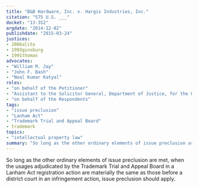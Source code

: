```yaml
---
title: "B&B Hardware, Inc. v. Hargis Industries, Inc."
citation: "575 U.S. ___"
docket: "13-352"
argdate: "2014-12-02"
publishdate: "2015-03-24"
justices:
- 2006alito
- 1993ginsburg
- 1991thomas
advocates:
- "William M. Jay"
- "John F. Bash"
- "Neal Kumar Katyal"
roles:
- "on behalf of the Petitioner"
- "Assistant to the Solicitor General, Department of Justice, for the United States, as amicus curiae, supporting the Petitioner"
- "on behalf of the Respondents"
tags:
- "issue preclusion"
- "Lanham Act"
- "Trademark Trial and Appeal Board"
- trademark
topics:
- "intellectual property law"
summary: "So long as the other ordinary elements of issue preclusion are met, when the usages adjudicated by the Trademark Trial and Appeal Board in a Lanham Act registration action are materially the same as those before a district court in an infringement action, issue preclusion should apply."
---
```

So long as the other ordinary elements of issue preclusion are met, when the usages adjudicated by the Trademark Trial and Appeal Board in a Lanham Act registration action are materially the same as those before a district court in an infringement action, issue preclusion should apply.

